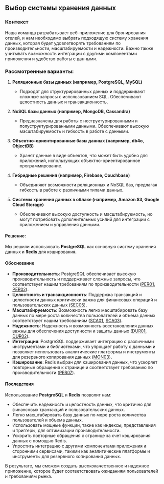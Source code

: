 ## Выбор системы хранения данных

### Контекст
Наша команда разрабатывает веб-приложение для бронирования отелей, и нам необходимо выбрать подходящую систему хранения данных, которая будет удовлетворять требованиям по производительности, масштабируемости и надежности. Важно также учитывать возможность интеграции с другими компонентами приложения и удобство работы с данными.

### Рассмотренные варианты:

1. **Реляционные базы данных (например, PostgreSQL, MySQL)**
   - Подходят для структурированных данных и поддерживают сложные запросы с использованием SQL. Обеспечивают целостность данных и транзакционность.

2. **NoSQL базы данных (например, MongoDB, Cassandra)**
   - Предназначены для работы с неструктурированными и полуструктурированными данными. Обеспечивают высокую масштабируемость и гибкость в работе с данными.

3. **Объектно-ориентированные базы данных (например, db4o, ObjectDB)**
   - Хранят данные в виде объектов, что может быть удобно для приложений, использующих объектно-ориентированное программирование.

4. **Гибридные решения (например, Firebase, Couchbase)**
   - Объединяют возможности реляционных и NoSQL баз, предлагая гибкость в работе с различными типами данных.

5. **Системы хранения данных в облаке (например, Amazon S3, Google Cloud Storage)**
   - Обеспечивают высокую доступность и масштабируемость, но могут потребовать дополнительных усилий для интеграции с приложением и управления данными.
   
#### Решение:
Мы решили использовать **PostgreSQL** как основную систему хранения данных и **Redis** для кэширования.

#### Обоснование

- **Производительность**: PostgreSQL обеспечивает высокую производительность и поддерживает сложные запросы, что соответствует нашим требованиям по производительности ([PER01](#PER01), [PER02](#PER02)).
- **Целостность и транзакционность**: Поддержка транзакций и целостности данных критически важна для финансовых операций и пользовательских данных ([SEC05](#SEC05)).
- **Масштабируемость**: Возможность легко масштабировать базу данных по мере роста количества пользователей и объема данных соответствует нашим требованиям ([SCA01](#SCA01), [SCA03](#SCA03)).
- **Надежность**: Надежность и возможность восстановления данных важны для обеспечения доступности и защиты данных ([DUR01](#DUR01), [DUR02](#DUR02)).
- **Интеграция**: PostgreSQL поддерживает интеграцию с различными инструментами и библиотеками, что упрощает работу с данными и позволяет использовать аналитические платформы и инструменты для резервного копирования данных ([MON03](#MON03)).
- **Кэширование**: Redis выбран для кэширования данных, что ускоряет повторные обращения к странице и соответствует требованию по производительности ([PER07](#PER07)).

#### Последствия

Использование **PostgreSQL** и **Redis** позволит нам:
- Обеспечить надежность и целостность данных, что критично для финансовых транзакций и пользовательских данных.
- Легко масштабировать базу данных по мере роста количества пользователей и объема данных.
- Использовать мощные функции, такие как индексы, представления и триггеры, для оптимизации производительности.
- Ускорить повторные обращения к странице за счет кэширования данных с помощью Redis.
- Упростить интеграцию с другими компонентами приложения и сторонними сервисами, такими как аналитические платформы и инструменты для резервного копирования данных.

В результате, мы сможем создать высококачественное и надежное приложение, которое будет соответствовать ожиданиям пользователей и требованиям рынка.